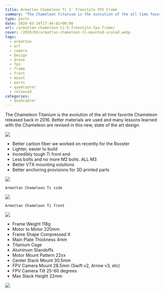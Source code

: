 ```yaml
---
title: Armattan Chameleon Ti 5″ Freestyle FPV Frame
summary: "The Chameleon Titanium is the evolution of the all time favorite Chameleon released back in 2016. Better materials are used and many lessons learned with the Chameleon are revised in this new, state of the art design."
type: posts
date: 2020-03-24T17:44:01+00:00
url: /armattan-chameleon-ti-5-freestyle-fpv-frame/
cover: /2020/03/armattan-chameleon-ti-mounted-scaled.webp
tags:
  - armattan
  - art
  - camera
  - Design
  - drone
  - fpv
  - frame
  - front
  - mount
  - parts
  - quadcopter
  - released
categories:
  - Quadcopter
---
```

The Chameleon Titanium is the evolution of the all time favorite Chameleon released back in 2016. Better materials are used and many lessons learned with the Chameleon are revised in this new, state of the art design.

 ![](/2020/03/chameleonti-banner-4-2-1024x341.webp)

  * Better carbon fiber we worked on recently for the Rooster
  * Lighter, easier to build
  * Incredibly tough Ti front end
  * Less bolts and no more M2 bolts. ALL M3
  * Better VTX mounting solutions
  * Better anchoring provisions for 3D printed parts

  ![](/2020/03/armattan-chameleon-ti-5-freestyle-fpv-frame-2.webp)

    Armattan Chameleon Ti side

![](/2020/03/armattan-chameleon-ti-5-freestyle-fpv-frame.webp)

    Armattan Chameleon Ti front


![](/2020/10/IMG_4257-1024x768.webp)

  * Frame Weight 118g
  * Motor to Motor 220mm
  * Frame Shape Compressed X
  * Main Plate Thickness 4mm
  * Titanium Cage
  * Aluminum Standoffs
  * Motor Mount Pattern 22xx
  * Center Stack Mount 30.5mm
  * FPV Camera Mount 28.5mm (Swift v2, Arrow v3, etc)
  * FPV Camera Tilt 25-60 degrees
  * Max Stack Height 22mm

![](/2020/10/IMG_4192-1024x768.webp)
